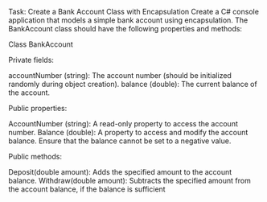 Task: Create a Bank Account Class with Encapsulation
Create a C# console application that models a simple bank account using encapsulation. The BankAccount class should have the following properties and methods:

Class BankAccount

Private fields:

accountNumber (string): The account number (should be initialized randomly during object creation).
balance (double): The current balance of the account.

Public properties:

AccountNumber (string): A read-only property to access the account number.
Balance (double): A property to access and modify the account balance. Ensure that the balance cannot be set to a negative value.

Public methods:

Deposit(double amount): Adds the specified amount to the account balance.
Withdraw(double amount): Subtracts the specified amount from the account balance, if the balance is sufficient
